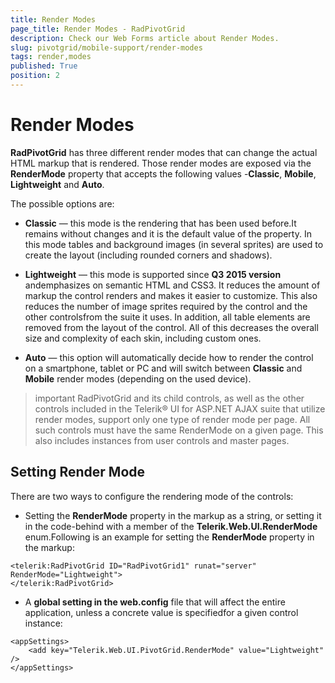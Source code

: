 ```yaml
---
title: Render Modes
page_title: Render Modes - RadPivotGrid
description: Check our Web Forms article about Render Modes.
slug: pivotgrid/mobile-support/render-modes
tags: render,modes
published: True
position: 2
---
```


# Render Modes



**RadPivotGrid** has three different render modes that can change the actual HTML markup that is rendered. Those render modes are exposed via the **RenderMode** property that accepts the following values -**Classic**, **Mobile**, **Lightweight** and **Auto**.

The possible options are:

* **Classic** — this mode is the rendering that has been used before.It remains without changes and it is the default value of the property.	In this mode tables and background images (in several sprites) are used to create	the layout (including rounded corners and shadows).

* **Lightweight** — this mode is supported since **Q3 2015 version** andemphasizes on semantic HTML and CSS3. It reduces the amount of markup the control renders	and makes it easier to customize. This also reduces the number of image sprites required by the control and the other controlsfrom the suite it uses. In addition, all table elements are removed from the layout of the control.	All of this decreases the overall size and complexity of each skin, including custom ones.

* **Auto** — this option will automatically decide how to render the control on a smartphone, tablet or PC and will switch	between **Classic** and **Mobile** render modes (depending on the used device).

>important RadPivotGrid and its child controls, as well as the other controls included in the Telerik® UI for ASP.NET AJAX suite that utilize render modes, support only one type of render mode per page. All such controls must have the same RenderMode on a given page. This also includes instances from user controls and master pages.
>


## Setting Render Mode

There are two ways to configure the rendering mode of the controls:

* Setting the **RenderMode** property in the markup as a string, or setting it in the code-behind with a member	of the **Telerik.Web.UI.RenderMode** enum.Following is an example for setting the **RenderMode** property in the markup:

````ASP.NET
<telerik:RadPivotGrid ID="RadPivotGrid1" runat="server" RenderMode="Lightweight">
</telerik:RadPivotGrid>
````



* A **global setting in the web.config** file that will affect the entire application, unless a concrete value is specifiedfor a given control instance:

````ASP.NET
<appSettings>
	<add key="Telerik.Web.UI.PivotGrid.RenderMode" value="Lightweight" />
</appSettings>
````


